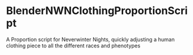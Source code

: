 # BlenderNWNClothingProportionScript
A Proportion script for Neverwinter Nights, quickly adjusting a human clothing piece to all the different races and phenotypes
